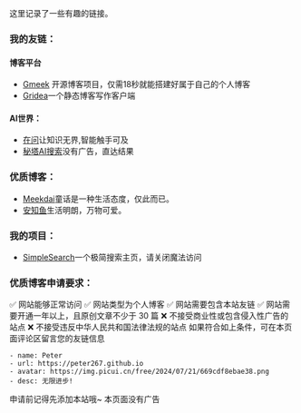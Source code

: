 这里记录了一些有趣的链接。
### 我的友链：
#### 博客平台
- [Gmeek](https://github.com/Meekdai/Gmeek "Gmeek") 开源博客项目，仅需18秒就能搭建好属于自己的个人博客
- [Gridea](https://open.gridea.dev/)一个静态博客写作客户端
#### AI世界：
- [在问](https://www.zaiwen.top/)让知识无界,智能触手可及
- [秘塔AI搜索](https://metaso.cn/)没有广告，直达结果
### 优质博客：
- [Meekdai](https://blog.meekdai.com/)童话是一种生活态度，仅此而已。
- [安知鱼](https://blog.anheyu.com/)生活明朗，万物可爱。
### 我的项目：
- [SimpleSearch](https://simplesearch.rth10.com)一个极简搜索主页，请关闭魔法访问
### 优质博客申请要求：
✅ 网站能够正常访问
✅ 网站类型为个人博客
✅ 网站需要包含本站友链
✅ 网站需要开通一年以上，且原创文章不少于 30 篇
❌ 不接受商业性或包含侵入性广告的站点
❌ 不接受违反中华人民共和国法律法规的站点
如果符合如上条件，可在本页面评论区留言您的友链信息
```
- name: Peter
- url: https://peter267.github.io
- avatar: https://img.picui.cn/free/2024/07/21/669cdf8ebae38.png
- desc: 无限进步!
```
申请前记得先添加本站哦~
本页面没有广告
